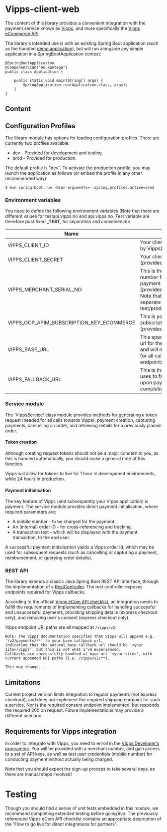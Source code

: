 # Vipps-client-web

The content of this library provides a convenient integration with the payment service known as [Vipps](https://www.vipps.no/),
and more specifically the [Vipps eCommerce API](https://vippsas.github.io/vipps-ecom-api/).

The library's intended use is with an existing Spring Boot application (such as the bundled [demo application](../application/README.md)),
but will run alongside any simple application in a SpringBootApplication context:

    @SpringBootApplication
    @ComponentScan("no.kantega")
    public class Application {
    
    	public static void main(String[] args) {
    		SpringApplication.run(Application.class, args);
    	}
    }  

## Content

## Configuration Profiles

The library module has options for loading configuration profiles.
There are currently two profiles available:
- dev - Provided for development and testing.
- prod - Provided for production.

The default profile is "dev". To activate the production profile, you may launch the application as follows
(or embed the profile in any other recommended way):

```$ mvn spring-boot:run -Drun-arguments=--spring.profiles.active=prod```

### Environment variables
You need to define the following environment variables (Note that there are different values for testapi.vipps.no and api.vipps.no. Test variable are therefore post fixed **_TEST**, for separation and convenience):

Name | Value
---------|------
VIPPS_CLIENT_ID | Your client id (provided by Vipps)
VIPPS_CLIENT_SECRET | Your client secret (provided by Vipps)
VIPPS_MERCHANT_SERIAL_NO | This is the serial number for the payment receiver (provided by Vipps) Note that there are separate serials for test/production!
VIPPS_OCP_APIM_SUBSCRIPTION_KEY_ECOMMERCE | This is your API subscription key (provided by Vipps)
VIPPS_BASE_URL | This specifies the base url for the Vipps client, and will make the basis for all callback endpoints
VIPPS_FALLBACK_URL | This is the url Vipps uses to fall back to upon payment completion/cancellation

### Service module

The 'VippsService' class module provides methods for generating a token request (needed for all calls towards Vipps),
payment creation, capturing payments, cancelling an order, and retrieving details for a previously placed order.

#### Token creation

Although creating request tokens should not be a major concern to you, as this is handled automatically,
you should make a general note of this function.

Vipps will allow for tokens to live for 1 hour in development environments, while 24 hours in production.

#### Payment initialisation

The key feature of Vipps (and subsequently your Vipps application) is payment.
The service module provides direct payment initialisation, where required parameters are:
- A mobile number - to be charged for the payment.
- An (internal) order ID - for cross-referencing and tracking.
- A transaction text - which will be displayed with the payment transaction, to the end user.

A successful payment initialisation yields a Vipps order id, which may be used for subsequent requests
(such as cancelling or capturing a payment, reimbursement, or querying order details).

### REST API
The library extends a classic Java Spring Boot REST API interface, through the implementation of a [RestController](https://docs.spring.io/spring/docs/current/javadoc-api/org/springframework/web/bind/annotation/RestController.html).
The rest controller exposes endpoints required for Vipps callbacks.

According to the official [Vipps eCom API checklist](https://github.com/vippsas/vipps-ecom-api/blob/master/vipps-ecom-api-checklist.md),
an integration needs to fulfill the requirements of implementing callbacks for handling successful and unsuccessful payments,
providing shipping details (express checkout only), and removing user's consent (express checkout only).

Vipps endpoint URI paths are all mapped at ```/vipps/v2```

    NOTE! The Vipps documentation specifies that Vipps will append e.g. '/v2/payments/**' to your base callback url,
    indicating that the natural base callback url should be '<your site>/vipps', but this is not what I've experienced.
    Callbacks are successfully handled at base url '<your site>', with current appended URI paths (i.e. /vipps/v2/**).
    
    This may change...

## Limitations

Current project version limits integration to regular payments (not express checkout), and does not implement the required shipping endpoint for such a service. 
Nor is the required consent endpoint implemented, but responds the required 200 on request.
Future implementations may provide a different scenario.

## Requirements for Vipps integration

In order to integrate with Vipps, you need to enroll in the [Vipps Developer's programme](https://github.com/vippsas/vipps-developers/blob/master/vipps-getting-started.md).
You will be provided with a merchant number, and gain access to a set of API keys,
as well as test user credentials (mobile number) for conducting payment without actually being charged.

Note that you should expect the sign-up process to take several days, as there are manual steps involved!

# Testing
Though you should find a series of unit tests embedded in this module, we recommend completing extended testing before going live.
The previously referenced Vipps eCom API checklist contains an appropriate description of the 'Flow to go live for direct integrations for partners'.
